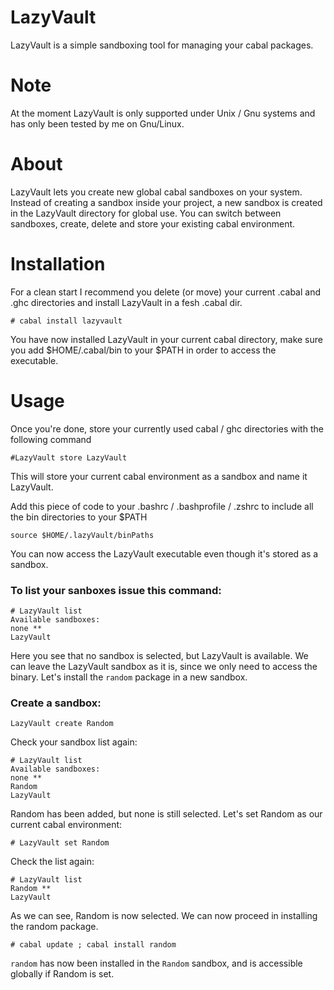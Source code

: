 # LazyVault

LazyVault is a simple sandboxing tool for managing your cabal packages.

# Note

At the moment LazyVault is only supported under Unix / Gnu systems and has only been tested by me on Gnu/Linux.

# About

LazyVault lets you create new global cabal sandboxes on your system. Instead of creating a sandbox inside your project, a new sandbox is created in the LazyVault directory for global use. You can switch between sandboxes, create, delete and store your existing cabal environment.

# Installation

For a clean start I recommend you delete (or move) your current .cabal and .ghc directories and install LazyVault in a fesh .cabal dir.

    # cabal install lazyvault

You have now installed LazyVault in your current cabal directory, make sure you add $HOME/.cabal/bin to your $PATH in order to access the executable.

# Usage

Once you're done, store your currently used cabal / ghc directories with the following command

    #LazyVault store LazyVault

This will store your current cabal environment as a sandbox and name it LazyVault.

Add this piece of code to your .bashrc / .bashprofile / .zshrc to include all the bin directories to your $PATH

    source $HOME/.lazyVault/binPaths

You can now access the LazyVault executable even though it's stored as a sandbox.

### To list your sanboxes issue this command:

    # LazyVault list
    Available sandboxes:
    none **
    LazyVault

Here you see that no sandbox is selected, but LazyVault is available. We can leave the LazyVault sandbox as it is, since we only need to access the binary. Let's install the `random` package in a new sandbox.

### Create a sandbox:

    LazyVault create Random

Check your sandbox list again:

    # LazyVault list
    Available sandboxes:
    none **
    Random
    LazyVault

Random has been added, but none is still selected. Let's set Random as our current cabal environment:

    # LazyVault set Random

Check the list again:

    # LazyVault list
    Random **
    LazyVault

As we can see, Random is now selected. We can now proceed in installing the random package.

    # cabal update ; cabal install random

`random` has now been installed in the `Random` sandbox, and is accessible globally if Random is set.